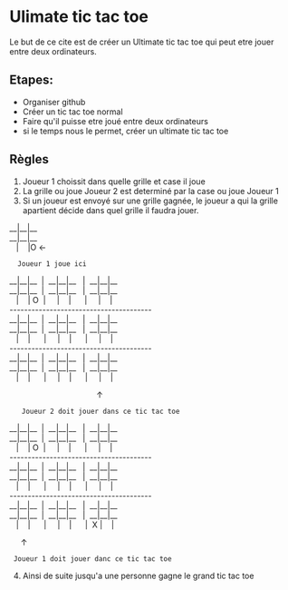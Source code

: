# Ulimate tic tac toe

 Le but de ce cite est de créer un Ultimate tic tac toe qui peut etre
 jouer entre deux ordinateurs.

## Etapes:
* Organiser github
* Créer un tic tac toe normal
* Faire qu'il puisse etre joué entre deux ordinateurs
* si le temps nous le permet, créer un ultimate tic tac toe

## Règles
1. Joueur 1 choissit dans quelle grille et case il joue
1. La grille ou joue Joueur 2 est determiné par la case ou joue Joueur 1
1. Si un joueur est envoyé sur une grille gagnée, le joueur a qui la
grille apartient décide dans quel grille il faudra jouer.

<p>
__|__|__<br>
__|__|__<br>
 &nbsp;&nbsp&nbsp;|&nbsp;&nbsp;&nbsp; |O &larr; </p>

      Joueur 1 joue ici

<p>
__|__|__&nbsp;&nbsp;|&nbsp;&nbsp;__|__|__ &nbsp;&nbsp;|&nbsp;&nbsp;__|__|__        <br>
__|__|__&nbsp;&nbsp;|&nbsp;&nbsp;__|__|__ &nbsp;&nbsp;|&nbsp;&nbsp;__|__|__          <br>
 &nbsp;&nbsp&nbsp;|&nbsp;&nbsp;&nbsp; | O&nbsp;&nbsp;| &nbsp&nbsp;&nbsp&nbsp;|&nbsp;&nbsp;&nbsp; |&nbsp;&nbsp;&nbsp;&nbsp;&nbsp;&nbsp;|
 &nbsp&nbsp;&nbsp&nbsp;|&nbsp;&nbsp;&nbsp; |&nbsp;&nbsp;&nbsp;&nbsp;&nbsp; <br>
--------------------------------------- <br/>
__|__|__&nbsp;&nbsp;|&nbsp;&nbsp;__|__|__ &nbsp;&nbsp;|&nbsp;&nbsp;__|__|__        <br>
__|__|__&nbsp;&nbsp;|&nbsp;&nbsp;__|__|__ &nbsp;&nbsp;|&nbsp;&nbsp;__|__|__          <br>
 &nbsp;&nbsp&nbsp;|&nbsp;&nbsp;&nbsp; | &nbsp;&nbsp;&nbsp;&nbsp;&nbsp;| &nbsp&nbsp;&nbsp&nbsp;|&nbsp;&nbsp;&nbsp; |&nbsp;&nbsp;&nbsp;&nbsp;&nbsp;&nbsp;|
  &nbsp&nbsp;&nbsp&nbsp;|&nbsp;&nbsp;&nbsp; |&nbsp;&nbsp;&nbsp;&nbsp;&nbsp; <br>
--------------------------------------- <br/>
__|__|__&nbsp;&nbsp;|&nbsp;&nbsp;__|__|__ &nbsp;&nbsp;|&nbsp;&nbsp;__|__|__        <br>
__|__|__&nbsp;&nbsp;|&nbsp;&nbsp;__|__|__ &nbsp;&nbsp;|&nbsp;&nbsp;__|__|__          <br>
 &nbsp;&nbsp&nbsp;|&nbsp;&nbsp;&nbsp; | &nbsp;&nbsp;&nbsp;&nbsp;&nbsp;| &nbsp&nbsp;&nbsp&nbsp;|&nbsp;&nbsp;&nbsp; |&nbsp;&nbsp;&nbsp;&nbsp;&nbsp;&nbsp;|
  &nbsp&nbsp;&nbsp&nbsp;|&nbsp;&nbsp;&nbsp; |&nbsp;&nbsp;&nbsp;&nbsp;&nbsp; <br>
</p>

&nbsp;&nbsp;&nbsp;&nbsp;&nbsp;&nbsp;&nbsp;&nbsp;&nbsp;&nbsp;&nbsp;&nbsp;&nbsp;
&nbsp;&nbsp;&nbsp;&nbsp;&nbsp;&nbsp;&nbsp;&nbsp;&nbsp;&nbsp;&nbsp;
&nbsp;&nbsp;&nbsp;&nbsp;&nbsp;&nbsp;&nbsp;&nbsp;&nbsp;&nbsp;&nbsp;&nbsp; &uarr;


       Joueur 2 doit jouer dans ce tic tac toe
 <p>
__|__|__&nbsp;&nbsp;|&nbsp;&nbsp;__|__|__ &nbsp;&nbsp;|&nbsp;&nbsp;__|__|__        <br>
__|__|__&nbsp;&nbsp;|&nbsp;&nbsp;__|__|__ &nbsp;&nbsp;|&nbsp;&nbsp;__|__|__          <br>
 &nbsp;&nbsp&nbsp;|&nbsp;&nbsp;&nbsp; | O&nbsp;&nbsp;| &nbsp&nbsp;&nbsp&nbsp;|&nbsp;&nbsp;&nbsp; |&nbsp;&nbsp;&nbsp;&nbsp;&nbsp;&nbsp;|
 &nbsp&nbsp;&nbsp&nbsp;|&nbsp;&nbsp;&nbsp; |&nbsp;&nbsp;&nbsp;&nbsp;&nbsp; <br>
--------------------------------------- <br/>
__|__|__&nbsp;&nbsp;|&nbsp;&nbsp;__|__|__ &nbsp;&nbsp;|&nbsp;&nbsp;__|__|__        <br>
__|__|__&nbsp;&nbsp;|&nbsp;&nbsp;__|__|__ &nbsp;&nbsp;|&nbsp;&nbsp;__|__|__          <br>
 &nbsp;&nbsp&nbsp;|&nbsp;&nbsp;&nbsp; | &nbsp;&nbsp;&nbsp;&nbsp;&nbsp;| &nbsp&nbsp;&nbsp&nbsp;|&nbsp;&nbsp;&nbsp; |&nbsp;&nbsp;&nbsp;&nbsp;&nbsp;&nbsp;|
  &nbsp&nbsp;&nbsp&nbsp;|&nbsp;&nbsp;&nbsp; |&nbsp;&nbsp;&nbsp;&nbsp;&nbsp; <br>
--------------------------------------- <br/>
__|__|__&nbsp;&nbsp;|&nbsp;&nbsp;__|__|__ &nbsp;&nbsp;|&nbsp;&nbsp;__|__|__        <br>
__|__|__&nbsp;&nbsp;|&nbsp;&nbsp;__|__|__ &nbsp;&nbsp;|&nbsp;&nbsp;__|__|__          <br>
 &nbsp;&nbsp&nbsp;|&nbsp;&nbsp;&nbsp; | &nbsp;&nbsp;&nbsp;&nbsp;&nbsp;| &nbsp&nbsp;&nbsp&nbsp;|&nbsp;&nbsp;&nbsp; |&nbsp;&nbsp;&nbsp;&nbsp;&nbsp;&nbsp;|
  &nbsp;X |&nbsp;&nbsp;&nbsp; |&nbsp;&nbsp;&nbsp;&nbsp;&nbsp; <br>
</p>
&nbsp;&nbsp;&nbsp;&nbsp; &uarr;

     Joueur 1 doit jouer danc ce tic tac toe

4. Ainsi de suite jusqu'a une personne gagne le grand tic tac toe